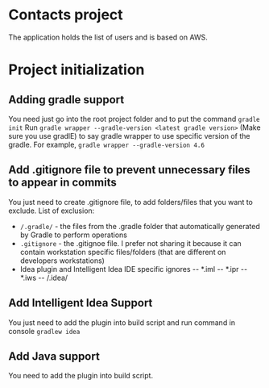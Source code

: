 # Contacts project

The application holds the list of users and is based on AWS.

# Project initialization
## Adding gradle support
You need just go into the root project folder and to put the command `gradle init`
Run `gradle wrapper --gradle-version <latest gradle version>` (Make sure you use gradlE) to say gradle wrapper to use specific version of the gradle.
For example, `gradle wrapper --gradle-version 4.6`

## Add .gitignore file to prevent unnecessary files to appear in commits
You just need to create .gitignore file, to add folders/files that you want to exclude.
List of exclusion:
- `/.gradle/` - the files from the .gradle folder that automatically generated by Gradle to perform operations
- `.gitignore` - the .gitignoe file. I prefer not sharing it because it can contain workstation specific files/folders (that are different on developers workstations)
- Idea plugin and Intelligent Idea IDE specific ignores
-- *.iml
-- *.ipr
-- *.iws
-- /.idea/

## Add Intelligent Idea Support
You just need to add the plugin into build script and run command in console `gradlew idea`

## Add Java support
You need to add the plugin into build script.
